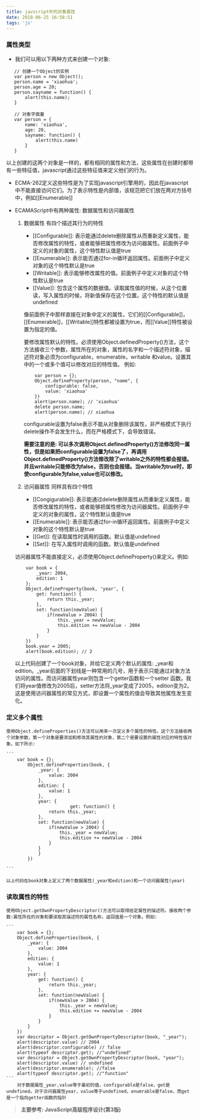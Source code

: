 ```yaml
---
title: javscript中的对象属性
date: 2018-06-25 16:58:51
tags: 'js'
---
```


### 属性类型
 - 我们可以用以下两种方式来创建一个对象:
 ```
    // 创建一个Object的实例
    var person = new Object();
    person.name = 'xiaohua';
    person.age = 20;
    person.sayname = function() {
        alert(this.name);
    }

    // 对象字面量
    var person = {
        name: 'xiaohua',
        age: 20,
        sayname: function() {
            alert(this.name)
        }
    }

 ```
 以上创建的这两个对象是一样的，都有相同的属性和方法，这些属性在创建时都带有一些特征值，javascript通过这些特征值来定义他们的行为。

 - ECMA-262定义这些特性是为了实现javascript引擎用的，因此在javascript中不能直接访问它们。为了表示特性是内部值，该规范把它们放在两对方括号中，例如[[Enumerable]]

 - ECAMAScript中有两种属性: 数据属性和访问器属性
    1.  数据属性 有四个描述其行为的特性
        - [[Configurable]]: 表示能通过delete删除属性从而重新定义属性，能否修改属性的特性，或者能够把属性修改为访问器属性。前面例子中定义的对象的属性，这个特性默认值是true
        - [[Enumerable]]: 表示能否通过for-in循环返回属性。前面例子中定义对象的这个特性默认是true
        - [[Writable]]: 表示能够修改属性的值。前面例子中定义对象的这个特性默认是true
        - [[Value]]: 包含这个属性的数据值。读取属性值的时候，从这个位置读，写入属性的时候，将新值保存在这个位置。这个特性的默认值是undefined

        像前面例子中那样直接在对象中定义的属性，它们的[[Configurable]]，[[Enumerable]]，[[Writable]]特性都被设置为true，而[[Value]]特性被设置为指定的值。

        要修改属性默认的特性。必须使用Object.definedProperty()方法，这个方法接收三个参数，属性所在的对象，属性的名字和一个描述符对象，描述符对象必须为configurable，enumerable，writable 和value。设置其中的一个或多个值可以修改对应的特性值。
        例如:

        ```
            var person = {}; 
            Object.defineProperty(person, "name", {
                configurable: false,
                value: 'xiaohua'
            })
            alert(person.name); // 'xiaohua'
            delete person.name;
            alert(person.name); // xiaohua

        ```
        configurable设置为false表示不能从对象删除该属性，非严格模式下执行delete操作不会发生什么，而在严格模式下，会导致错误。

        **需要注意的是: 可以多次调用Object.definedProperty()方法修改同一属性，但是如果把configurable设置为false了，再调用Object.definedProperty()方法修改除了writable之外的特性都会报错。并且writable只能修改为false，否则也会报错。当writable为true时，即使configurable为false,value也可以修改。**

    2. 访问器属性 同样具有四个特性
        - [[Congigurable]]: 表示能通过delete删除属性从而重新定义属性，能否修改属性的特性，或者能够把属性修改为访问器属性。前面例子中定义的对象的属性，这个特性默认值是true
        - [[Enumerable]]: 表示能否通过for-in循环返回属性。前面例子中定义对象的这个特性默认是true
        - [[Get]]: 在读取属性时调用的函数。默认值是undefined
        - [[Set]]: 在写入属性时调用的函数。默认值是undefined

    访问器属性不能直接定义，必须使用Object.defineProperty()来定义。例如:
    ```
        var book = {
            _year: 2004,
            edition: 1
        };
        Object.defineProperty(book, 'year', {
            get: function() {
                return this._year;
            },
            set: function(newValue) {
                if(newValue > 2004) {
                    this._year = newValue;
                    this.edition += newValue - 2004
                }
            }
        })
        book.year = 2005;
        alert(book.edition); // 2
    ```
    以上代码创建了一个book对象，并给它定义两个默认的属性: _year和edition。_year前面的下划线是一种常用的几号，用于表示只能通过对象方法访问的属性。而访问器属性year则包含一个getter函数和一个setter
    函数。我们将year值修改为2005后，setter方法将_year变成了2005，edition变为2。这是使用访问器属性的常见方式，即设置一个属性的值会导致其他属性发生变化。
### 定义多个属性
    使用Object.defineProperties()方法可以用来一次定义多个属性的特性。这个方法接收两个对象参数，第一个对象是要添加和修改其属性的对象，第二个是要设置的属性对应的特性值对象。如下所示:
    
    ```
        var book = {};
            Object.defineProperties(book, {
                _year: {
                    value: 2004
                },
                edition: {
                    value: 1
                },
                year: {
                            get: function() {
                    return this._year;
                },
                set: function(newValue) {
                    if(newValue > 2004) {
                        this._year = newValue;
                        this.edition += newValue - 2004
                    }
                }
                }
            })

    ```
   
    以上代码在book对象上定义了两个数据属性(_year和edition)和一个访问器属性(year)

### 读取属性的特性
    使用Object.getOwnPropertyDescriptor()方法可以取得给定属性的描述符。接收两个参数:属性所在的对象和要读取其描述符的属性名称，返回值是一个对象。例如:

    ``` 
        var book = {};
        Object.defineProperties(book, {
            _year: {
                value: 2004
            },
            edition: {
                value: 1
            },
            year: {
                get: function() {
                    return this._year;
                },
                set: function(newValue) {
                    if(newValue > 2004) {
                        this._year = newValue;
                        this.edition += newValue - 2004
                    }
                }
            }
        })
        var descriptor = Object.getOwnPropertyDescriptor(book, "_year"); 
        alert(descriptor.value) // 2004
        alert(descriptor.configurable) // false
        alert(typeof descriptor.get); //"undefined" 
        var descriptor = Object.getOwnPropertyDescriptor(book, "year"); 
        alert(descriptor.value) // undefined
        alert(descriptor.enumerable); //false 
        alert(typeof descriptor.get); //"function" 
    ```
        对于数据属性_year,value等于最初的值，configurable是false，get是undefined。对于访问器属性year，value等于undefined，enumrable是false，而get是一个指向getter函数的指针
        

   
    
> **主要参考: JavaScript高级程序设计(第3版)**